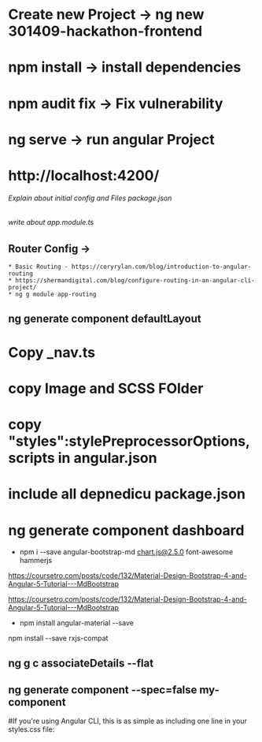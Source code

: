  

# Create new Project -> ng new 301409-hackathon-frontend
# npm install -> install dependencies
# npm audit fix -> Fix vulnerability
# ng serve -> run angular Project
# http://localhost:4200/
###### Explain about initial config and Files package.json

###### write about app.module.ts

## Router Config -> 
    * Basic Routing - https://coryrylan.com/blog/introduction-to-angular-routing
    * https://shermandigital.com/blog/configure-routing-in-an-angular-cli-project/
    * ng g module app-routing
    

##  ng generate component defaultLayout

# Copy _nav.ts
# copy Image and SCSS FOlder
#  copy "styles":stylePreprocessorOptions, scripts in angular.json
# include all depnedicu package.json

# ng generate component dashboard


* npm i --save angular-bootstrap-md chart.js@2.5.0 font-awesome hammerjs

https://coursetro.com/posts/code/132/Material-Design-Bootstrap-4-and-Angular-5-Tutorial---MdBootstrap

https://coursetro.com/posts/code/132/Material-Design-Bootstrap-4-and-Angular-5-Tutorial---MdBootstrap


* npm install angular-material --save

npm install --save rxjs-compat


## ng g c associateDetails --flat

## ng generate component --spec=false my-component

#If you're using Angular CLI, this is as simple as including one line in your styles.css file:



